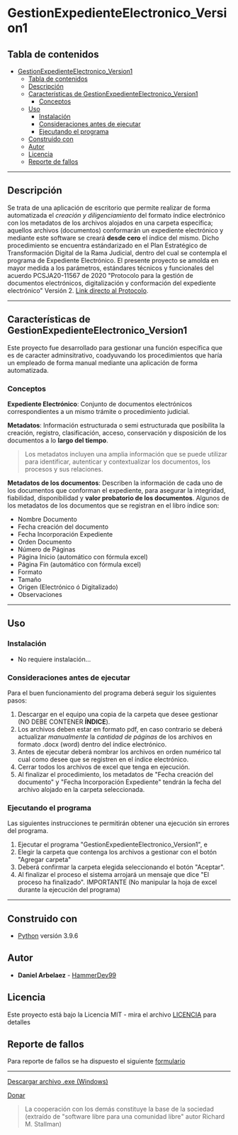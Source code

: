# GestionExpedienteElectronico_Version1

## Tabla de contenidos

- [GestionExpedienteElectronico_Version1](#gestionexpedienteelectronico_version1)
  - [Tabla de contenidos](#tabla-de-contenidos)
  - [Descripción](#descripción)
  - [Características de GestionExpedienteElectronico_Version1](#características-de-gestionexpedienteelectronico_version1)
    - [Conceptos](#conceptos)
  - [Uso](#uso)
    - [Instalación](#instalación)
    - [Consideraciones antes de ejecutar](#consideraciones-antes-de-ejecutar)
    - [Ejecutando el programa](#ejecutando-el-programa)
  - [Construido con](#construido-con)
  - [Autor](#autor)
  - [Licencia](#licencia)
  - [Reporte de fallos](#reporte-de-fallos)

---

## Descripción

Se trata de una aplicación de escritorio que permite realizar de forma automatizada el *creación y diligenciamiento* del formato índice electrónico con los metadatos de los archivos alojados en una carpeta específica; aquellos archivos (documentos) conformarán un expediente electrónico y mediante este software se creará **desde cero** el índice del mismo. Dicho procedimiento se encuentra estándarizado en el Plan Estratégico de Transformación Digital de la Rama Judicial, dentro del cual se contempla el programa de Expediente Electrónico. El presente proyecto se amolda en mayor medida a los parámetros, estándares técnicos y funcionales del acuerdo PCSJA20-11567 de 2020 "Protocolo para la gestión de documentos electrónicos, digitalización y conformación del expediente electrónico" Versión 2<!--, el cual consiste en la producción, gestión y tratamiento estandarizado de los documentos y expedientes híbridos y electrónicos-->. [Link directo al Protocolo](https://www.ramajudicial.gov.co/documents/3196516/46103054/Protocolo+para+la+gesti%C3%B3n+de+documentos+electronicos.pdf/cb0d98ef-2844-4570-b12a-5907d76bc1a3).

---

## Características de GestionExpedienteElectronico_Version1

Este proyecto fue desarrollado para gestionar una función específica que es de caracter adminsitrativo, coadyuvando los procedimientos que haría un empleado de forma manual mediante una aplicación de forma automatizada.

### Conceptos

**Expediente Electrónico**: Conjunto de documentos electrónicos correspondientes a un mismo trámite o procedimiento judicial.

**Metadatos**: Información estructurada o semi estructurada que posibilita la creación, registro, clasificación, acceso, conservación y disposición de los documentos a lo **largo del tiempo**.

> Los metadatos incluyen una amplia información que se puede utilizar para identificar, autenticar y contextualizar los documentos, los procesos y sus relaciones.

**Metadatos de los documentos**: Describen la información de cada uno de los documentos que conforman el expediente, para asegurar la integridad, fiabilidad, disponibilidad y **valor probatorio de los documentos**. Algunos de los metadatos de los documentos que se registran en el libro índice son:

- Nombre Documento
- Fecha creación del documento
- Fecha Incorporación Expediente
- Orden Documento
- Número de Páginas
- Página Inicio (automático con fórmula excel)
- Página Fin (automático con fórmula excel)
- Formato
- Tamaño
- Origen (Electrónico ó Digitalizado)
- Observaciones

---

## Uso
<!--
### Pre-requisitos

- Para hacer uso del aplicativo, el usuario deberá descargar en su dispositivo la carpeta del expediente electrónico que requiera gestionar.
- Adicional si se tiene sincronizada la nube en el dispositivo, para evitar errores no deseados deberá pausar la sincronización en la nube.
- Para el buen funcionamiento del aplicativo deberás hacer uso de los siguientes módulos que serán instalados antes de ejecutar el programa:
  - tk==0.1.0
  - openpyxl==3.0.7
  - pandas==1.3.2
  - xlwings==0.24.9
  - pyPDF2==1.26.0
-->
<!-- - Adicional debes de tener instalado el pograma de **Microsoft Excel**. (Validar si es necesario el programa) -->

### Instalación

<!--
Una serie de pasos que se deben ejecutar para tener un entorno de ejecución adecuado:

- Para la instalación de los módulos ([requirements.txt](owl_env/requirements.txt) siendo usuario windows basta con ejecutar el siguiente comando:

    ```cmd
    python -m pip install -r .\requirements.txt
    ```
-->
- No requiere instalación...

### Consideraciones antes de ejecutar

Para el buen funcionamiento del programa deberá seguir los siguientes pasos:

1. Descargar en el equipo una copia de la carpeta que desee gestionar (NO DEBE CONTENER **ÍNDICE**).
2. Los archivos deben estar en formato pdf, en caso contrario se deberá actualizar *manualmente* la *cantidad de páginas* de los archivos en formato .docx (word) dentro del índice electrónico.
3. Antes de ejecutar deberá nombrar los archivos en orden numérico tal cual como desee que se registren en el índice electrónico.
4. Cerrar todos los archivos de excel que tenga en ejecución.
5. Al finalizar el procedimiento, los metadatos de "Fecha creación del documento" y "Fecha Incorporación Expediente" tendrán la fecha del archivo alojado en la carpeta seleccionada.

<!--
Para el buen funcionamiento y ejecución de acuerdo con los parámetros establecidos en el "Protocolo de gestión del expediente electrónico" indicado en la descripción de este proyecto, deberá tener en cuenta las siguientes consideraciones:

1. El consecutivo de los archivos debe comprender 4 dígitos (0001Archivo.pdf, 0002Archivo.txt, 0003Archivo.docx)
2. Los archivos y carpetas al interior de la carpeta del expediente electrónico deberán estar nombrados en orden consecutivo (0001Archivo1).
3. Las carpetas que contengan menos de 10 archivos deberán estár incluidos en la carpeta raíz del expediente electrónico
4. Los archivos comprimidos que contengan menos de 10 archivos deberán descomprimirse y ubicarse en la carpeta raíz, de lo contrario se deberá crear una carpeta con el siguiente formato "AnexosMemorialAAAAMMDD" y alojarlos en ella.

---
-->

### Ejecutando el programa

Las siguientes instrucciones te permitirán obtener una ejecución sin errores del programa.

1. Ejecutar el programa "GestionExpedienteElectronico_Version1", e
2. Elegir la carpeta que contenga los archivos a gestionar con el botón "Agregar carpeta"
3. Deberá confirmar la carpeta elegida seleccionando el botón "Aceptar".
4. Al finalizar el proceso el sistema arrojará un mensaje que dice "El proceso ha finalizado". IMPORTANTE (No manipular la hoja de excel durante la ejecución del programa)

---

## Construido con

- [Python](https://www.python.org/) versión 3.9.6

## Autor

- **Daniel Arbelaez** - [HammerDev99](https://github.com/HammerDev99/)

## Licencia

Este proyecto está bajo la Licencia MIT - mira el archivo [LICENCIA](https://github.com/HammerDev99/GestionExpedienteElectronico_Version1/blob/master/LICENCE) para detalles

<!--
## Expresiones de Gratitud

- Gracias a los creadores de Python y los módulos [tk](https://docs.python.org/3/library/tk.html), [openpyxl](https://openpyxl.readthedocs.io/en/stable/), [pandas](https://pandas.pydata.org/docs/), [xlwings](https://docs.xlwings.org/en/stable/), [pyPDF2](https://pythonhosted.org/PyPDF2/)

---
-->
## Reporte de fallos

Para reporte de fallos se ha dispuesto el siguiente [formulario](https://forms.gle/Rrt2CZbDfodNtn96A)

---

<!--Crear link de descarga directa con Drive-->

[Descargar archivo .exe (Windows)](https://)

[Donar](https://www.paypal.com/donate/?business=GSEPAASM658FY&no_recurring=0&item_name=Su+contribuci%C3%B3n+apoya+el+desarrollo+del+proyecto+%22GestionExpedienteElectronico_Version1%22&currency_code=USD)

> La cooperación con los demás constituye la base de la sociedad (extraído de "software libre para una comunidad libre" autor Richard M. Stallman)
